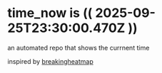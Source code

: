 # time_now is (( 2025-09-25T23:30:00.470Z ))

an automated repo that shows the currnent time

inspired by [breakingheatmap](https://github.com/breakingheatmap/breakingheatmap)